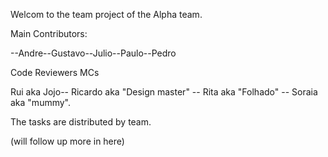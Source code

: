 

Welcom to the team project of the Alpha team.

Main Contributors:

 --Andre--Gustavo--Julio--Paulo--Pedro

 Code Reviewers MCs

Rui aka Jojo-- Ricardo aka "Design master" -- Rita aka "Folhado" -- Soraia aka "mummy".

The tasks are distributed by team.

(will follow up more in here)
